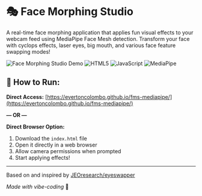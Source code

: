 # 🎭 Face Morphing Studio

A real-time face morphing application that applies fun visual effects to your webcam feed using MediaPipe Face Mesh detection. Transform your face with cyclops effects, laser eyes, big mouth, and various face feature swapping modes!

![Face Morphing Studio Demo](https://img.shields.io/badge/Status-Live-brightgreen) ![HTML5](https://img.shields.io/badge/HTML5-E34F26?logo=html5&logoColor=white) ![JavaScript](https://img.shields.io/badge/JavaScript-F7DF1E?logo=javascript&logoColor=black) ![MediaPipe](https://img.shields.io/badge/MediaPipe-4285F4?logo=google&logoColor=white)

## 🚀 How to Run:

**Direct Access:** [https://evertoncolombo.github.io/fms-mediapipe/](https://evertoncolombo.github.io/fms-mediapipe/)  



**— OR —**  


**Direct Browser Option:**
1. Download the `index.html` file  
2. Open it directly in a web browser  
3. Allow camera permissions when prompted  
4. Start applying effects!

---
Based on and inspired by [JEOresearch/eyeswapper](https://github.com/JEOresearch/eyeswapper)

*Made with vibe-coding* 🎯
